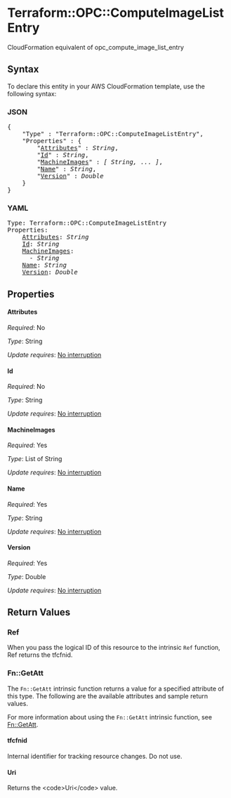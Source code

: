 # Terraform::OPC::ComputeImageListEntry

CloudFormation equivalent of opc_compute_image_list_entry

## Syntax

To declare this entity in your AWS CloudFormation template, use the following syntax:

### JSON

<pre>
{
    "Type" : "Terraform::OPC::ComputeImageListEntry",
    "Properties" : {
        "<a href="#attributes" title="Attributes">Attributes</a>" : <i>String</i>,
        "<a href="#id" title="Id">Id</a>" : <i>String</i>,
        "<a href="#machineimages" title="MachineImages">MachineImages</a>" : <i>[ String, ... ]</i>,
        "<a href="#name" title="Name">Name</a>" : <i>String</i>,
        "<a href="#version" title="Version">Version</a>" : <i>Double</i>
    }
}
</pre>

### YAML

<pre>
Type: Terraform::OPC::ComputeImageListEntry
Properties:
    <a href="#attributes" title="Attributes">Attributes</a>: <i>String</i>
    <a href="#id" title="Id">Id</a>: <i>String</i>
    <a href="#machineimages" title="MachineImages">MachineImages</a>: <i>
      - String</i>
    <a href="#name" title="Name">Name</a>: <i>String</i>
    <a href="#version" title="Version">Version</a>: <i>Double</i>
</pre>

## Properties

#### Attributes

_Required_: No

_Type_: String

_Update requires_: [No interruption](https://docs.aws.amazon.com/AWSCloudFormation/latest/UserGuide/using-cfn-updating-stacks-update-behaviors.html#update-no-interrupt)

#### Id

_Required_: No

_Type_: String

_Update requires_: [No interruption](https://docs.aws.amazon.com/AWSCloudFormation/latest/UserGuide/using-cfn-updating-stacks-update-behaviors.html#update-no-interrupt)

#### MachineImages

_Required_: Yes

_Type_: List of String

_Update requires_: [No interruption](https://docs.aws.amazon.com/AWSCloudFormation/latest/UserGuide/using-cfn-updating-stacks-update-behaviors.html#update-no-interrupt)

#### Name

_Required_: Yes

_Type_: String

_Update requires_: [No interruption](https://docs.aws.amazon.com/AWSCloudFormation/latest/UserGuide/using-cfn-updating-stacks-update-behaviors.html#update-no-interrupt)

#### Version

_Required_: Yes

_Type_: Double

_Update requires_: [No interruption](https://docs.aws.amazon.com/AWSCloudFormation/latest/UserGuide/using-cfn-updating-stacks-update-behaviors.html#update-no-interrupt)

## Return Values

### Ref

When you pass the logical ID of this resource to the intrinsic `Ref` function, Ref returns the tfcfnid.

### Fn::GetAtt

The `Fn::GetAtt` intrinsic function returns a value for a specified attribute of this type. The following are the available attributes and sample return values.

For more information about using the `Fn::GetAtt` intrinsic function, see [Fn::GetAtt](https://docs.aws.amazon.com/AWSCloudFormation/latest/UserGuide/intrinsic-function-reference-getatt.html).

#### tfcfnid

Internal identifier for tracking resource changes. Do not use.

#### Uri

Returns the &lt;code&gt;Uri&lt;/code&gt; value.

